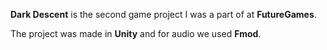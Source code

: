 <!-- ### Dark Descent -->

**Dark Descent** is the second game project I was a part of at **FutureGames**.

The project was made in **Unity** and for audio we used **Fmod**.